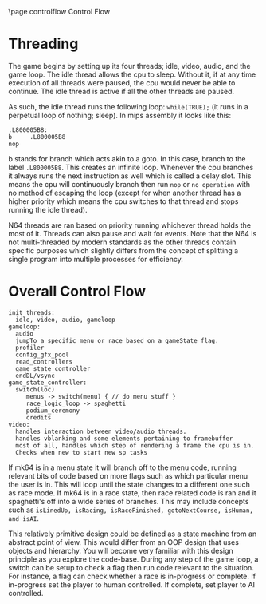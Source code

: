 \page controlflow Control Flow

# Threading
The game begins by setting up its four threads; idle, video, audio, and the game loop.
The idle thread allows the cpu to sleep. Without it, if at any time execution of all threads were paused, the cpu would never be able to continue. The idle thread is active if all the other threads are paused.

As such, the idle thread runs the following loop: `while(TRUE);` (it runs in a perpetual loop of nothing; sleep). In mips assembly it looks like this:
```
.L800005B8:
b     .L800005B8
nop   
```
b stands for branch which acts akin to a goto. In this case, branch to the label `.L800005B8`. This creates an infinite loop. Whenever the cpu branches it always runs the next instruction as well which is called a delay slot. This means the cpu will continuously branch then run `nop` or `no operation` with no method of escaping the loop (except for when another thread has a higher priority which means the cpu switches to that thread and stops running the idle thread).

N64 threads are ran based on priority running whichever thread holds the most of it. Threads can also pause and wait for events. Note that the N64 is not multi-threaded by modern standards as the other threads contain specific purposes which slightly differs from the concept of splitting a single program into multiple processes for efficiency.

# Overall Control Flow
```
init_threads:
  idle, video, audio, gameloop
gameloop:
  audio
  jumpTo a specific menu or race based on a gameState flag.
  profiler
  config_gfx_pool
  read_controllers
  game_state_controller
  endDL/vsync
game_state_controller:
  switch(loc)
     menus -> switch(menu) { // do menu stuff }
     race_logic_loop -> spaghetti
     podium_ceremony
     credits
video:
  handles interaction between video/audio threads.
  handles vblanking and some elements pertaining to framebuffer
  most of all, handles which step of rendering a frame the cpu is in.
  Checks when new to start new sp tasks
```
If mk64 is in a menu state it will branch off to the menu code, running relevant bits of code based on more flags such as which particular menu the user is in. This will loop until the state changes to a different one such as race mode. If mk64 is in a race state, then race related code is ran and it spaghetti's off into a wide series of branches. This may include concepts such as `isLinedUp, isRacing, isRaceFinished, gotoNextCourse, isHuman, and isAI`.

This relatively primitive design could be defined as a state machine from an abstract point of view. This would differ from an OOP design that uses objects and hierarchy. You will become very familiar with this design principle as you explore the code-base. During any step of the game loop, a switch can be setup to check a flag then run code relevant to the situation. For instance, a flag can check whether a race is in-progress or complete. If in-progress set the player to human controlled. If complete, set player to AI controlled.
